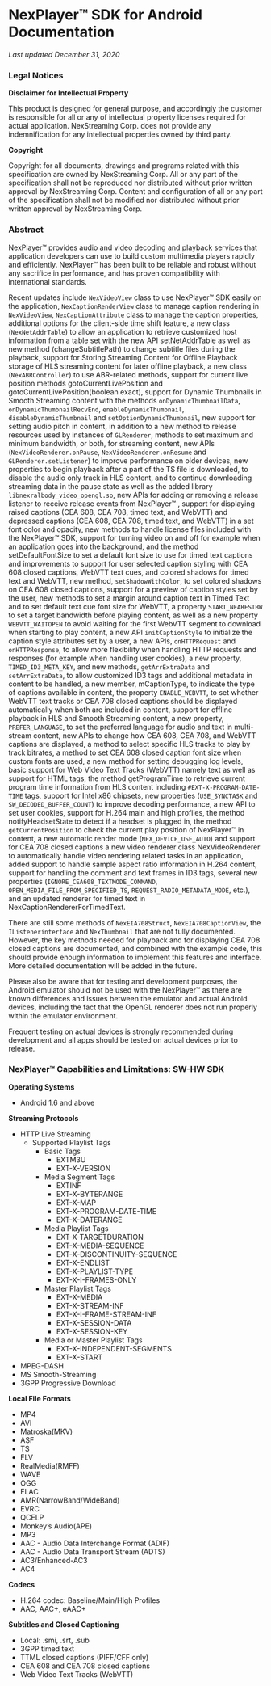 # NexPlayer™ SDK for Android Documentation
*Last updated December 31, 2020*

### Legal Notices

**Disclaimer for Intellectual Property**

This product is designed for general purpose, and accordingly the customer is responsible for all or any of
intellectual property licenses required for actual application. NexStreaming Corp. does not provide any indemnification for any intellectual properties owned by third party.

**Copyright**

Copyright for all documents, drawings and programs related with this specification are owned by NexStreaming
Corp. All or any part of the specification shall not be reproduced nor distributed without prior written approval by NexStreaming Corp. Content and configuration of all or any part of the specification shall not be modified nor distributed without prior written approval by NexStreaming Corp.

### Abstract

NexPlayer™ provides audio and video decoding and playback services that application developers can use to build custom multimedia players rapidly and efficiently. NexPlayer™ has been built to be reliable and robust without any sacrifice in performance, and has proven compatibility with international standards.

Recent updates include `NexVideoView` class to use NexPlayer™ SDK easily on the application, `NexCaptionRenderView` class to manage caption rendering in `NexVideoView`, `NexCaptionAttribute` class to manage the caption properties, additional options for the client-side time shift feature, a new class (`NexNetAddrTable`) to allow an application to retrieve customized host information from a table set with the new API setNetAddrTable as well as new method (changeSubtitlePath) to change subtitle files during the playback, support for Storing Streaming Content for Offline Playback storage of HLS streaming content for later offline playback, a new class (`NexABRController`) to use ABR-related methods, support for current live position methods gotoCurrentLivePosition and gotoCurrentLivePosition(boolean exact), support for Dynamic Thumbnails in Smooth Streaming content with the methods `onDynamicThumbnailData`, `onDynamicThumbnailRecvEnd`, `enableDynamicThumbnail`, `disableDynamicThumbnail` and `setOptionDynamicThumbnail`, new support for setting audio pitch in content, in addition to a new method to release resources used by instances of `GLRenderer`, methods to set maximum and minimum bandwidth, or both, for streaming content, new APIs (`NexVideoRenderer.onPause`, `NexVideoRenderer.onResume` and `GLRenderer.setListener`) to improve performance on older devices, new properties to begin playback after a part of the TS file is downloaded, to disable the audio only track in HLS content, and to continue downloading streaming data in the pause state as well as the added library `libnexralbody_video_opengl.so`, new APIs for adding or removing a release listener to receive release events from NexPlayer™ , support for displaying raised captions (CEA 608, CEA 708, timed text, and WebVTT) and depressed captions (CEA 608, CEA 708, timed text, and WebVTT) in a set font color and opacity, new methods to handle license files included with the NexPlayer™ SDK, support for turning video on and off for example when an application goes into the background, and the method setDefaultFontSize to set a default font size to use for timed text captions and improvements to support for user selected caption styling with CEA 608 closed captions, WebVTT text cues, and colored shadows for timed text and WebVTT, new method, `setShadowWithColor`, to set colored shadows on CEA 608 closed captions, support for a preview of caption styles set by the user, new methods to set a margin around caption text in Timed Text and to set default text cue font size for WebVTT, a property `START_NEARESTBW` to set a target bandwidth before playing content, as well as a new property `WEBVTT_WAITOPEN` to avoid waiting for the first WebVTT segment to download when starting to play content, a new API `initCaptionStyle` to initialize the caption style attributes set by a user, a new APIs, `onHTTPRequest` and `onHTTPResponse`, to allow more flexibility when handling HTTP requests and responses (for example when handling user cookies), a new property, `TIMED_ID3_META_KEY`, and new methods, `getArrExtraData` and `setArrExtraData`, to allow customized ID3 tags and additional metadata in content to be handled, a new member, mCaptionType, to indicate the type of captions available in content, the property `ENABLE_WEBVTT`, to set whether WebVTT text tracks or CEA 708 closed captions should be displayed automatically when both are included in content, support for offline playback in HLS and Smooth Streaming content, a new property, `PREFER_LANGUAGE`, to set the preferred language for audio and text in multi-stream content, new APIs to change how CEA 608, CEA 708, and WebVTT captions are displayed, a method to select specific HLS tracks to play by track bitrates, a method to set CEA 608 closed caption font size when custom fonts are used, a new method for setting debugging log levels, basic support for Web Video Text Tracks (WebVTT) namely text as well as support for HTML tags, the method getProgramTime to retrieve current program time information from HLS content including `#EXT-X-PROGRAM-DATE-TIME` tags, support for Intel x86 chipsets, new properties (`USE_SYNCTASK` and `SW_DECODED_BUFFER_COUNT`) to improve decoding performance, a new API to set user cookies, support for H.264 main and high profiles, the method notifyHeadsetState to detect if a headset is plugged in, the method `getCurrentPosition` to check the current play position of NexPlayer™ in content, a new automatic render mode (`NEX_DEVICE_USE_AUTO`) and support for CEA 708 closed captions a new video renderer class NexVideoRenderer to automatically handle video rendering related tasks in an application, added support to handle  sample aspect ratio information in H.264 content, support for handling the comment and text frames in ID3 tags, several new properties (`IGNORE_CEA608_TEXTMODE_COMMAND`, `OPEN_MEDIA_FILE_FROM_SPECIFIED_TS`, `REQUEST_RADIO_METADATA_MODE`, etc.), and an updated renderer for timed text in NexCaptionRendererForTimedText.

There are still some methods of `NexEIA708Struct`, `NexEIA708CaptionView`, the `IListenerinterface`
and `NexThumbnail` that are not fully documented. However, the key methods needed for playback and for
displaying CEA 708 closed captions are documented, and combined with the example code, this should provide
enough information to implement this features and interface. More detailed documentation will be added in the future.

Please also be aware that for testing and development purposes, the Android emulator should not be used with
the NexPlayer™ as there are known differences and issues between the emulator and actual Android devices,
including the fact that the OpenGL renderer does not run properly within the emulator environment.

Frequent testing on actual devices is strongly recommended during development and all apps should be tested on actual devices prior to release.

### NexPlayer™ Capabilities and Limitations: SW-HW SDK

**Operating Systems**

- Android 1.6 and above

**Streaming Protocols**

- HTTP Live Streaming
    - Supported Playlist Tags
    	- Basic Tags
    		- EXTM3U
    		- EXT-X-VERSION
		- Media Segment Tags
			- EXTINF
			- EXT-X-BYTERANGE
			- EXT-X-MAP
			- EXT-X-PROGRAM-DATE-TIME
			- EXT-X-DATERANGE
		- Media Playlist Tags
			- EXT-X-TARGETDURATION
			- EXT-X-MEDIA-SEQUENCE
			- EXT-X-DISCONTINUITY-SEQUENCE
			- EXT-X-ENDLIST
			- EXT-X-PLAYLIST-TYPE
			- EXT-X-I-FRAMES-ONLY
		- Master Playlist Tags
			- EXT-X-MEDIA
			- EXT-X-STREAM-INF
			- EXT-X-I-FRAME-STREAM-INF
			- EXT-X-SESSION-DATA
			- EXT-X-SESSION-KEY
		- Media or Master Playlist Tags
			- EXT-X-INDEPENDENT-SEGMENTS
			- EXT-X-START	
- MPEG-DASH
- MS Smooth-Streaming
- 3GPP Progressive Download

**Local File Formats**

- MP4
- AVI
- Matroska(MKV)
- ASF
- TS
- FLV
- RealMedia(RMFF)
- WAVE
- OGG
- FLAC
- AMR(NarrowBand/WideBand)
- EVRC
- QCELP
- Monkey’s Audio(APE)
- MP3
- AAC - Audio Data Interchange Format (ADIF)
- AAC - Audio Data Transport Stream (ADTS)
- AC3/Enhanced-AC3
- AC4

**Codecs**

- H.264 codec: Baseline/Main/High Profiles
- AAC, AAC+, eAAC+

**Subtitles and Closed Captioning**

- Local: .smi, .srt, .sub
- 3GPP timed text
- TTML closed captions (PIFF/CFF only)
- CEA 608 and CEA 708 closed captions
- Web Video Text Tracks (WebVTT)
